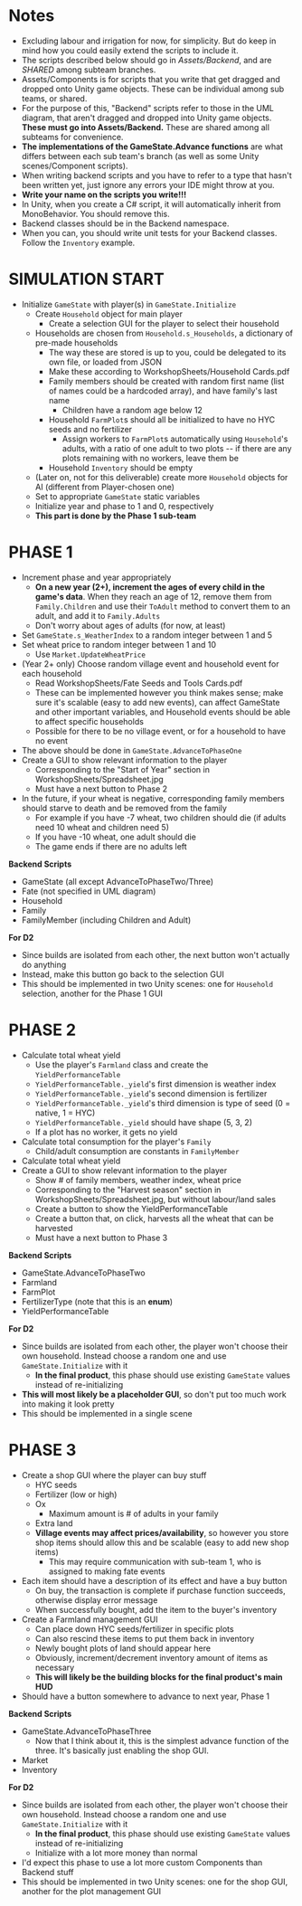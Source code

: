 <By Andy Wang>

# Notes
- Excluding labour and irrigation for now, for simplicity. But do keep in mind how you could easily extend the scripts to include it.
- The scripts described below should go in *Assets/Backend*, and are *SHARED* among subteam branches.
- Assets/Components is for scripts that you write that get dragged and dropped onto Unity game objects. These can be individual among sub teams, or shared.
- For the purpose of this, "Backend" scripts refer to those in the UML diagram, that aren't dragged and dropped into Unity game objects. **These must go into Assets/Backend.** These are shared among all subteams for convenience.
- **The implementations of the GameState.Advance functions** are what differs between each sub team's branch (as well as some Unity scenes/Component scripts).
- When writing backend scripts and you have to refer to a type that hasn't been written yet, just ignore any errors your IDE might throw at you.
- **Write your name on the scripts you write!!!**
- In Unity, when you create a C# script, it will automatically inherit from MonoBehavior. You should remove this.
- Backend classes should be in the Backend namespace.
- When you can, you should write unit tests for your Backend classes. Follow the `Inventory` example.

# SIMULATION START
- Initialize `GameState` with player(s) in `GameState.Initialize`
    - Create `Household` object for main player
        - Create a selection GUI for the player to select their household
    - Households are chosen from `Household.s_Households`, a dictionary of pre-made households
        - The way these are stored is up to you, could be delegated to its own file, or loaded from JSON
        - Make these according to WorkshopSheets/Household Cards.pdf
        - Family members should be created with random first name (list of names could be a hardcoded array), and have family's last name
            - Children have a random age below 12
        - Household `FarmPlot`s should all be initialized to have no HYC seeds and no fertilizer
            - Assign workers to `FarmPlot`s automatically using `Household`'s adults, with a ratio of one adult to two plots -- if there are any plots remaining with no workers, leave them be
        - Household `Inventory` should be empty
    - (Later on, not for this deliverable) create more `Household` objects for AI (different from Player-chosen one)
    - Set to appropriate `GameState` static variables
    - Initialize year and phase to 1 and 0, respectively
    - **This part is done by the Phase 1 sub-team**

# PHASE 1
- Increment phase and year appropriately
    - **On a new year (2+), increment the ages of every child in the game's data**. When they reach an age of 12, remove them from `Family.Children` and use their `ToAdult` method to convert them to an adult, and add it to `Family.Adults`
    - Don't worry about ages of adults (for now, at least)
- Set `GameState.s_WeatherIndex` to a random integer between 1 and 5
- Set wheat price to random integer between 1 and 10
    - Use `Market.UpdateWheatPrice`
- (Year 2+ only) Choose random village event and household event for each household
    - Read WorkshopSheets/Fate Seeds and Tools Cards.pdf
    - These can be implemented however you think makes sense; make sure it's scalable (easy to add new events), can affect GameState and other important variables, and Household events should be able to affect specific households
    - Possible for there to be no village event, or for a household to have no event
- The above should be done in `GameState.AdvanceToPhaseOne`
- Create a GUI to show relevant information to the player
    - Corresponding to the "Start of Year" section in WorkshopSheets/Spreadsheet.jpg
    - Must have a next button to Phase 2
- In the future, if your wheat is negative, corresponding family members should starve to death and be removed from the family
    - For example if you have -7 wheat, two children should die (if adults need 10 wheat and children need 5)
    - If you have -10 wheat, one adult should die
    - The game ends if there are no adults left

**Backend Scripts**
- GameState (all except AdvanceToPhaseTwo/Three)
- Fate (not specified in UML diagram)
- Household
- Family
- FamilyMember (including Children and Adult)

**For D2**
- Since builds are isolated from each other, the next button won't actually do anything
- Instead, make this button go back to the selection GUI
- This should be implemented in two Unity scenes: one for `Household` selection, another for the Phase 1 GUI

# PHASE 2
- Calculate total wheat yield
    - Use the player's `Farmland` class and create the `YieldPerformanceTable`
    - `YieldPerformanceTable._yield`'s first dimension is weather index
    - `YieldPerformanceTable._yield`'s second dimension is fertilizer
    - `YieldPerformanceTable._yield`'s third dimension is type of seed (0 = native, 1 = HYC)
    - `YieldPerformanceTable._yield` should have shape (5, 3, 2)
    - If a plot has no worker, it gets no yield
- Calculate total consumption for the player's `Family`
    - Child/adult consumption are constants in `FamilyMember`
- Calculate total wheat yield
- Create a GUI to show relevant information to the player
    - Show # of family members, weather index, wheat price
    - Corresponding to the "Harvest season" section in WorkshopSheets/Spreadsheet.jpg, but without labour/land sales
    - Create a button to show the YieldPerformanceTable
    - Create a button that, on click, harvests all the wheat that can be harvested
    - Must have a next button to Phase 3

**Backend Scripts**
- GameState.AdvanceToPhaseTwo
- Farmland
- FarmPlot
- FertilizerType (note that this is an **enum**)
- YieldPerformanceTable

**For D2**
- Since builds are isolated from each other, the player won't choose their own household. Instead choose a random one and use `GameState.Initialize` with it
    - **In the final product**, this phase should use existing `GameState` values instead of re-initializing
- **This will most likely be a placeholder GUI**, so don't put too much work into making it look pretty
- This should be implemented in a single scene

# PHASE 3
- Create a shop GUI where the player can buy stuff
    - HYC seeds
    - Fertilizer (low or high)
    - Ox
        - Maximum amount is # of adults in your family
    - Extra land
    - **Village events may affect prices/availability**, so however you store shop items should allow this and be scalable (easy to add new shop items)
        - This may require communication with sub-team 1, who is assigned to making fate events
- Each item should have a description of its effect and have a buy button
    - On buy, the transaction is complete if purchase function succeeds, otherwise display error message
    - When successfully bought, add the item to the buyer's inventory
- Create a Farmland management GUI
    - Can place down HYC seeds/fertilizer in specific plots
    - Can also rescind these items to put them back in inventory
    - Newly bought plots of land should appear here
    - Obviously, increment/decrement inventory amount of items as necessary
    - **This will likely be the building blocks for the final product's main HUD**
- Should have a button somewhere to advance to next year, Phase 1

**Backend Scripts**
- GameState.AdvanceToPhaseThree
    - Now that I think about it, this is the simplest advance function of the three. It's basically just enabling the shop GUI.
- Market
- Inventory

**For D2**
- Since builds are isolated from each other, the player won't choose their own household. Instead choose a random one and use `GameState.Initialize` with it
    - **In the final product**, this phase should use existing `GameState` values instead of re-initializing
    - Initialize with a lot more money than normal
- I'd expect this phase to use a lot more custom Components than Backend stuff
- This should be implemented in two Unity scenes: one for the shop GUI, another for the plot management GUI

